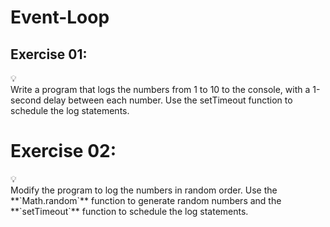 # Event-Loop

## Exercise 01:

<aside>
💡
</aside>

<aside>
Write a program that logs the numbers from 1 to 10 to the console, with a 1-second delay between each number. Use the setTimeout function to schedule the log statements.
</aside>

# Exercise 02:

<aside>
💡
</aside>

<aside>
Modify the program to log the numbers in random order. Use the **`Math.random`** function to generate random numbers and the **`setTimeout`** function to schedule the log statements.

</aside>
